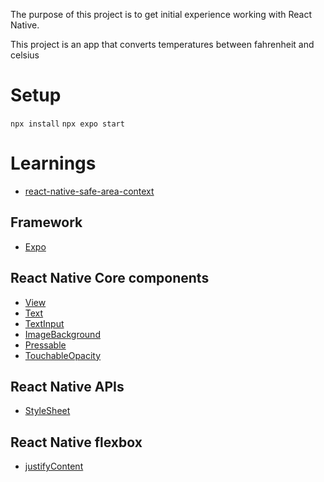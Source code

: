 The purpose of this project is to get initial experience working with React Native.

This project is an app that converts temperatures between fahrenheit and celsius

# Setup
`npx install`
`npx expo start`

# Learnings
- [react-native-safe-area-context](https://www.npmjs.com/package/react-native-safe-area-context)

## Framework
- [Expo](https://docs.expo.dev/)

## React Native Core components
- [View](https://reactnative.dev/docs/View)
- [Text](https://reactnative.dev/docs/Text)
- [TextInput](https://reactnative.dev/docs/TextInput)
- [ImageBackground](https://reactnative.dev/docs/imagebackground) 
- [Pressable](https://reactnative.dev/docs/pressable)
- [TouchableOpacity](https://reactnative.dev/docs/TouchableOpacity)

## React Native APIs
- [StyleSheet](https://reactnative.dev/docs/stylesheet)

## React Native flexbox
- [justifyContent](https://reactnative.dev/docs/flexbox#justify-content)
